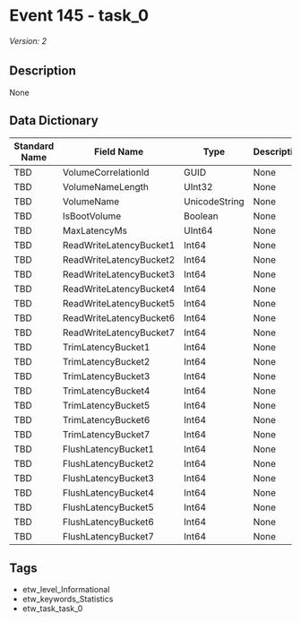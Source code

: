 # Event 145 - task_0
###### Version: 2

## Description
None

## Data Dictionary
|Standard Name|Field Name|Type|Description|Sample Value|
|---|---|---|---|---|
|TBD|VolumeCorrelationId|GUID|None|`None`|
|TBD|VolumeNameLength|UInt32|None|`None`|
|TBD|VolumeName|UnicodeString|None|`None`|
|TBD|IsBootVolume|Boolean|None|`None`|
|TBD|MaxLatencyMs|UInt64|None|`None`|
|TBD|ReadWriteLatencyBucket1|Int64|None|`None`|
|TBD|ReadWriteLatencyBucket2|Int64|None|`None`|
|TBD|ReadWriteLatencyBucket3|Int64|None|`None`|
|TBD|ReadWriteLatencyBucket4|Int64|None|`None`|
|TBD|ReadWriteLatencyBucket5|Int64|None|`None`|
|TBD|ReadWriteLatencyBucket6|Int64|None|`None`|
|TBD|ReadWriteLatencyBucket7|Int64|None|`None`|
|TBD|TrimLatencyBucket1|Int64|None|`None`|
|TBD|TrimLatencyBucket2|Int64|None|`None`|
|TBD|TrimLatencyBucket3|Int64|None|`None`|
|TBD|TrimLatencyBucket4|Int64|None|`None`|
|TBD|TrimLatencyBucket5|Int64|None|`None`|
|TBD|TrimLatencyBucket6|Int64|None|`None`|
|TBD|TrimLatencyBucket7|Int64|None|`None`|
|TBD|FlushLatencyBucket1|Int64|None|`None`|
|TBD|FlushLatencyBucket2|Int64|None|`None`|
|TBD|FlushLatencyBucket3|Int64|None|`None`|
|TBD|FlushLatencyBucket4|Int64|None|`None`|
|TBD|FlushLatencyBucket5|Int64|None|`None`|
|TBD|FlushLatencyBucket6|Int64|None|`None`|
|TBD|FlushLatencyBucket7|Int64|None|`None`|

## Tags
* etw_level_Informational
* etw_keywords_Statistics
* etw_task_task_0